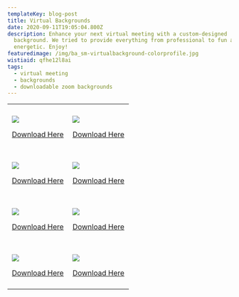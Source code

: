 ```yaml
---
templateKey: blog-post
title: Virtual Backgrounds
date: 2020-09-11T19:05:04.800Z
description: Enhance your next virtual meeting with a custom-designed
  background. We tried to provide everything from professional to fun and
  energetic. Enjoy!
featuredimage: /img/ba_sm-virtualbackground-colorprofile.jpg
wistiaid: qfhe12l8ai
tags:
  - virtual meeting
  - backgrounds
  - downloadable zoom backgrounds
---
```

<p data-children-count="0">
</p>
<table data-children-count="0">
<tbody>
<tr>
	<td style="padding: 10px; width:50%; Height: auto;">
		<p>
			<img src="/img/ba_sm-brickwall.jpg">
		</p>
		<p>
			<a href="https://ballisticagency.com/img/ba_sm-brickwall.jpg" target="_blank">Download Here</a>
		</p>
	</td>
	<td style="padding: 10px; width:50%; Height: auto;">
		<p>
			<img src="/img/BA_VirtualBackground_Office-Space.jpg">
		</p>
		<p>
			<a href="https://ballisticagency.com/img/BA_VirtualBackground_Office-Space.jpg" target="_blank">Download Here</a>
		</p>
	</td>
</tr>
<tr>
	<td style="padding: 10px; width:50%; Height: auto;">
		<p>
			<img src="/img/BA_SM-VirtualBackground-ColorProfile.jpg">
		</p>
		<p>
			<a href="https://ballisticagency.com/img/BA_SM-VirtualBackground-ColorProfile.jpg" target="_blank">Download Here</a>
		</p>
	</td>
	<td style="padding: 10px; width:50%; Height: auto;">
		<p>
			<img src="/img/BA_SM-Space.jpg">
		</p>
		<p>
			<a href="https://ballisticagency.com/img/BA_SM-Space.jpg" target="_blank">Download Here</a>
		</p>
	</td>
</tr>
<tr>
	<td style="padding: 10px; width:50%; Height: auto;">
		<p>
			<img src="/img/BA_SM-VirtualBackground-OutOfView.jpg">
		</p>
		<p>
			<a href="https://ballisticagency.com/img/BA_SM-VirtualBackground-OutOfView.jpg" target="_blank">Download Here</a>
		</p>
	</td>
	<td style="padding: 10px; width:50%; Height: auto;">
		<p>
			<img src="/img/ba_sm-virtualbackground-geo.jpg">
		</p>
		<p>
			<a href="https://ballisticagency.com/img/ba_sm-virtualbackground-geo.jpg" target="_blank">Download Here</a>
		</p>
	</td>
</tr>
<tr>
	<td style="padding: 10px; width:50%; Height: auto;">
		<p>
			<img src="/img/ba_sm-virtualbackground-bluesky.jpg">
		</p>
		<p>
			<a href="https://ballisticagency.com/img/ba_sm-virtualbackground-bluesky.jpg" target="_blank">Download Here</a>
		</p>
	</td>
	<td style="padding: 10px; width:50%; Height: auto;">
		<p>
			<img src="/img/ba_sm-virtualbackground-tread.jpg">
		</p>
		<p>
			<a href="https://ballisticagency.com/img/ba_sm-virtualbackground-tread.jpg" target="_blank">Download Here</a>
		</p>
	</td>
</tr>
</tbody>
</table>